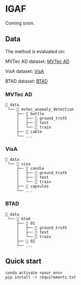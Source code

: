 # IGAF
Coming soon.

## Data
The method is evaluated on:   

MVTec AD dataset: [MVTec AD](https://www.mvtec.com/company/research/datasets/mvtec-ad)   

VisA dataset: [VisA](https://github.com/amazon-science/spot-diff/)    

BTAD dataset: [BTAD](http://avires.dimi.uniud.it/papers/btad/btad.zip)   


### MVTec AD

```
📁 data
 └── 📁 mvtec_anomaly_detection
     ├── 📁 bottle
     │   ├── 📁 ground_truth
     │   ├── 📁 test
     │   └── 📁 train
     ├── 📁 cable
     └── ...
```

### VisA

```
📁 data
 └── 📁 visa
     ├── 📁 candle
     │   ├── 📁 ground_truth
     │   ├── 📁 test
     │   └── 📁 train
     ├── 📁 capsules
     └── ...
```


### BTAD

```
📁 data
 └── 📁 btad
     ├── 📁 01
     │   ├── 📁 ground_truth
     │   ├── 📁 test
     │   └── 📁 train
     ├── 📁 02
     └── ...
```


## Quick start


```
conda activate <your_env>
pip install -r requirements.txt
```
































